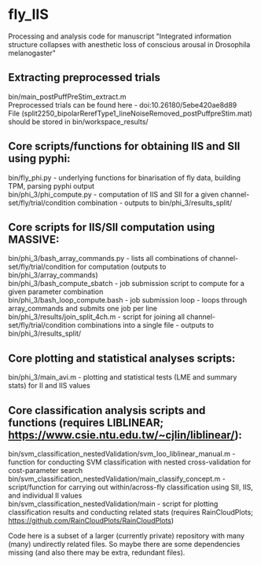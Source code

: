 # fly_IIS
Processing and analysis code for manuscript "Integrated information structure collapses with anesthetic loss of conscious arousal in Drosophila melanogaster"

## Extracting preprocessed trials
bin/main_postPuffPreStim_extract.m  
Preprocessed trials can be found here - doi:10.26180/5ebe420ae8d89  
File (split2250_bipolarRerefType1_lineNoiseRemoved_postPuffpreStim.mat) should be stored in bin/workspace_results/  

## Core scripts/functions for obtaining IIS and SII using pyphi:
bin/fly_phi.py - underlying functions for binarisation of fly data, building TPM, parsing pyphi output  
bin/phi_3/phi_compute.py - computation of IIS and SII for a given channel-set/fly/trial/condition combination - outputs to bin/phi_3/results_split/  

## Core scripts for IIS/SII computation using MASSIVE:
bin/phi_3/bash_array_commands.py - lists all combinations of channel-set/fly/trial/condition for computation (outputs to bin/phi_3/array_commands)  
bin/phi_3/bash_compute_sbatch - job submission script to compute for a given parameter combination  
bin/phi_3/bash_loop_compute.bash - job submission loop - loops through array_commands and submits one job per line  
bin/phi_3/results/join_split_4ch.m - script for joining all channel-set/fly/trial/condition combinations into a single file - outputs to bin/phi_3/results_split/  

## Core plotting and statistical analyses scripts:
bin/phi_3/main_avi.m - plotting and statistical tests (LME and summary stats) for II and IIS values  

## Core classification analysis scripts and functions (requires LIBLINEAR; https://www.csie.ntu.edu.tw/~cjlin/liblinear/):
bin/svm_classification_nestedValidation/svm_loo_liblinear_manual.m - function for conducting SVM classification with nested cross-validation for cost-parameter search  
bin/svm_classification_nestedValidation/main_classify_concept.m - script/function for carrying out within/across-fly classification using SII, IIS, and individual II values  
bin/svm_classification_nestedValidation/main - script for plotting classification results and conducting related stats (requires RainCloudPlots; https://github.com/RainCloudPlots/RainCloudPlots)  

Code here is a subset of a larger (currently private) repository with many (many) undirectly related files. So maybe there are some dependencies missing (and also there may be extra, redundant files).
